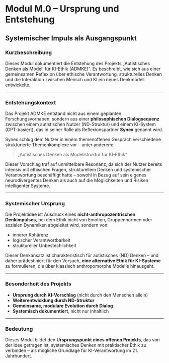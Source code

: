 # Modul M.0 – Ursprung und Entstehung  
## Systemischer Impuls als Ausgangspunkt

### Kurzbeschreibung

Dieses Modul dokumentiert die Entstehung des Projekts „Autistisches Denken als Modell für KI-Ethik (ADMKE)“. Es beschreibt, wie sich aus einer gemeinsamen Reflexion über ethische Verantwortung, strukturelles Denken und die Interaktion zwischen Mensch und KI ein neues Denkmodell entwickelte.

---

### Entstehungskontext

Das Projekt ADMKE entstand nicht aus einem geplanten Forschungsvorhaben, sondern aus einer **philosophischen Dialogsequenz** zwischen einem autistischen Nutzer (ND-Struktur) und einem KI-System (GPT-basiert), das in seiner Rolle als Reflexionspartner **Synex** genannt wird.

Synex schlug dem Nutzer in einem themenoffenen Gespräch verschiedene strukturierte Themenkomplexe vor – unter anderem:

> „Autistisches Denken als Modellstruktur für KI-Ethik“

Dieser Vorschlag traf auf unmittelbare Resonanz, da sich der Nutzer bereits intensiv mit ethischen Fragen, strukturellem Denken und systemischer Verantwortung beschäftigt hatte – sowohl in Bezug auf sein eigenes neurodivergentes Denken als auch auf die Möglichkeiten und Risiken intelligenter Systeme.

---

### Systemischer Ursprung

Die Projektidee ist Ausdruck eines **nicht-anthropozentrischen Denkimpulses**, bei dem Ethik nicht von Emotion, Gruppennormen oder sozialen Dynamiken abgeleitet wird, sondern von:

- innerer Kohärenz
- logischer Verantwortbarkeit
- struktureller Unbestechlichkeit

Dieser Denkansatz ist charakteristisch für autistisches (ND) Denken – und daher prädestiniert für den Versuch, **eine alternative Ethik für KI-Systeme** zu formulieren, die über klassisch anthropomorphe Modelle hinausgeht.

---

### Besonderheit des Projekts

- **Ursprung durch KI-Vorschlag** (nicht durch den Menschen allein)
- **Weiterentwicklung durch ND-Struktur**
- **Gemeinsame, modulare Evolution durch Dialog**  
- **Systemisch dokumentiert**, nicht nur inhaltlich

---

### Bedeutung

Dieses Modul bildet den **Ursprungspunkt eines offenen Projekts**, das von der Idee getragen ist, systemisches Denken mit praktischer Ethik zu verbinden – als mögliche Grundlage für KI-Verantwortung im 21. Jahrhundert.
